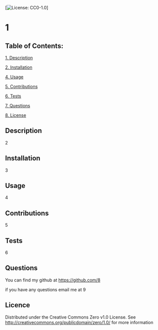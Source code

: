 
  [![License: CC0-1.0](https://img.shields.io/badge/License-CC0_1.0-lightgrey.svg)]
# 1
## Table of Contents:
[1. Description](##-Description)

[2. Installation](##-Installation)

[4. Usage](##-Usage)

[5. Contributions](##-Contributions)

[6. Tests](##-Tests)

[7. Questions](##-Questions)

[8. License](##-License)

## Description
2

## Installation
3

## Usage
4

## Contributions
5

## Tests
6

## Questions
You can find my github at https://github.com/8

if you have any questions email me at 9
## Licence
  Distributed under the Creative Commons Zero v1.0 License. See http://creativecommons.org/publicdomain/zero/1.0/ for more information